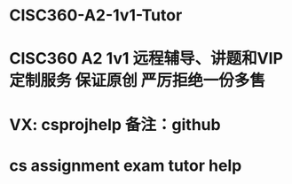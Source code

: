 # CISC360-A2-1v1-Tutor
# CISC360 A2 1v1 远程辅导、讲题和VIP定制服务 保证原创 严厉拒绝一份多售
# VX: csprojhelp 备注：github
# cs assignment exam tutor help 
